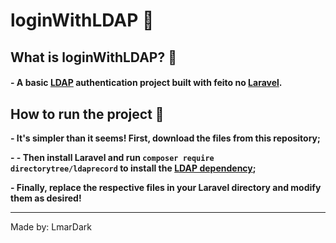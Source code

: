 # loginWithLDAP 📍

## What is loginWithLDAP? 🤔

#### - A basic [LDAP](https://pt.wikipedia.org/wiki/LDAP) authentication project built with  feito no [Laravel](https://laravel.com/).

## How to run the project 👣

**<p>- It's simpler than it seems! First, download the files from this repository;</p>**
**<p>- - Then install Laravel and run ```composer require directorytree/ldaprecord``` to install the [LDAP dependency](https://ldaprecord.com/);</p>**
**<p>- Finally, replace the respective files in your Laravel directory and modify them as desired!</p>**

---

Made by: LmarDark

